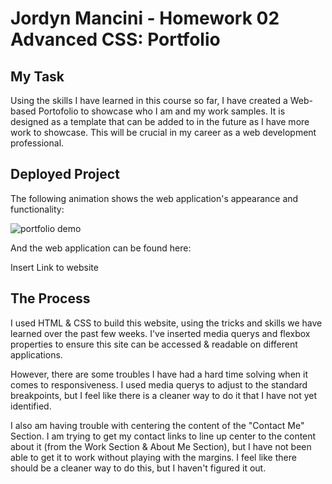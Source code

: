 # Jordyn Mancini - Homework 02 Advanced CSS: Portfolio

## My Task

Using the skills I have learned in this course so far, I have created a Web-based Portofolio to showcase who I am and my work samples. It is designed as a template that can be added to in the future as I have more work to showcase. This will be crucial in my career as a web development professional. 


## Deployed Project 

The following animation shows the web application's appearance and functionality:

![portfolio demo](./assets/website.gif)

And the web application can be found here: 

Insert Link to website


## The Process

I used HTML & CSS to build this website, using the tricks and skills we have learned over the past few weeks. I've inserted media querys and flexbox properties to ensure this site can be accessed & readable on different applications. 

However, there are some troubles I have had a hard time solving when it comes to responsiveness. I used media querys to adjust to the standard breakpoints, but I feel like there is a cleaner way to do it that I have not yet identified.

I also am having trouble with centering the content of the "Contact Me" Section. I am trying to get my contact links to line up center to the content about it (from the Work Section & About Me Section), but I have not been able to get it to work without playing with the margins. I feel like there should be a cleaner way to do this, but I haven't figured it out. 
